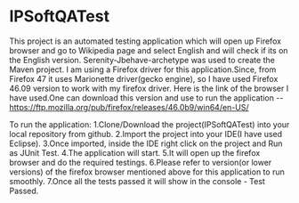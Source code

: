 # IPSoftQATest
This project is an automated testing application which will open up Firefox browser and go to Wikipedia page and select English and will 
check if its on the English version.
Serenity-Jbehave-archetype was used to create the Maven project.
I am using a Firefox driver for this application.Since, from Firefox 47 it uses Marionette driver(gecko engine), so I have used Firefox 46.09
version to work with my firefox driver.
Here is the link of the browser I have used.One can download this version and use to run the application --
https://ftp.mozilla.org/pub/firefox/releases/46.0b9/win64/en-US/

To run the application:
1.Clone/Download the project(IPSoftQATest) into your local repository from github.
2.Import the project into your IDE(I have used Eclipse).
3.Once imported, inside the IDE right click on the project and Run as JUnit Test.
4.The application will start.
5.It will open up the firefox browser and do the required testings.
6.Please refer to version(or lower versions) of the firefox browser mentioned above for this application to run smoothly.
7.Once all the tests passed it will show in the console - Test Passed.
